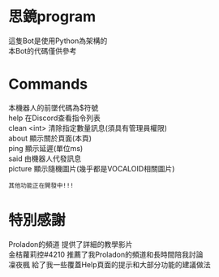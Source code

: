 # 思鏡program
  這隻Bot是使用Python為架構的<br>
  本Bot的代碼僅供參考<br>

# Commands
  本機器人的前墜代碼為$符號<br>
  help 在Discord查看指令列表<br>
  clean &lt;int&gt; 清除指定數量訊息(須具有管理員權限)<br>
  about 顯示關於頁面(本頁)<br>
  ping 顯示延遲(單位ms)<br>
  said 由機器人代發訊息<br>
  picture 顯示隨機圖片(幾乎都是VOCALOID相關圖片)<br>
	
	其他功能正在開發中!!!

# 特別感謝
  <a herf="https://www.youtube.com/channel/UCczXI0u-LKlX-oBwrkKtOdg">Proladon的頻道<a/> 提供了詳細的教學影片<br>
  金桔蘿莉控#4210 推薦了我Proladon的頻道和長時間陪我討論<br>
  凜夜楓 給了我一些覆蓋Help頁面的提示和大部分功能的建議做法<br>
